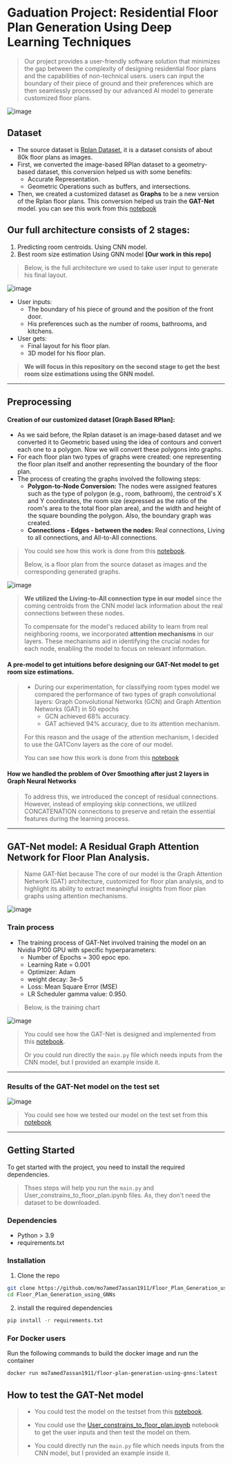 # Gaduation Project: Residential Floor Plan Generation Using Deep Learning Techniques

> Our project provides a user-friendly software solution that minimizes the gap between the complexity of designing residential floor plans and the capabilities of non-technical users. users can input the boundary of their piece of ground and their preferences which are then seamlessly processed by our advanced AI model to generate customized floor plans. 


![image](https://github.com/mo7amed7assan1911/Floor_Plan_Generation_using_GNNs/assets/55090589/6fa02b98-ebc2-4282-b3f9-fb056de70171)

## Dataset
- The source dataset is [Rplan Dataset](http://staff.ustc.edu.cn/~fuxm/projects/DeepLayout/index.html), it is a dataset consists of about 80k floor plans as images.
- First, we converted the image-based RPlan dataset to a geometry-based dataset, this conversion helped us with some benefits:
  - Accurate Representation.
  - Geometric Operations such as buffers, and intersections.
- Then, we created a customized dataset as **Graphs** to be a new version of the Rplan floor plans. This conversion helped us train the **GAT-Net** model. you can see this work from this [notebook](https://github.com/mo7amed7assan1911/Floor_Plan_Generation_using_GNNs/blob/with-boundary/Creating_Dataset/generating-graphs.ipynb)

## Our full architecture consists of 2 stages:
1. Predicting room centroids. Using CNN model.
2. Best room size estimation Using GNN model **[Our work in this repo]**

> Below, is the full architecture we used to take user input to generate his final layout.

![image](https://github.com/mo7amed7assan1911/Floor_Plan_Generation_using_GNNs/assets/55090589/c0448e53-fdc6-471a-9e0c-8b1aee185363)

* User inputs:
  * The boundary of his piece of ground and the position of the front door.
  * His preferences such as the number of rooms, bathrooms, and kitchens.
* User gets:
   * Final layout for his floor plan.
   * 3D model for his floor plan.

> **We will focus in this repository on the second stage to get the best room size estimations using the GNN model.**
---
## Preprocessing

#### Creation of our customized dataset [Graph Based RPlan]:
* As we said before, the Rplan dataset is an image-based dataset and we converted it to Geometric based using the idea of contours and convert each one to a polygon. Now we will convert these polygons into graphs.
* For each floor plan two types of graphs were created: one representing the floor plan itself and another representing the boundary of the floor plan.
* The process of creating the graphs involved the following steps:
	* **Polygon-to-Node Conversion:** The nodes were assigned features such as the type of polygon (e.g., room, bathroom), the centroid's X and Y coordinates, the room size (expressed as the ratio of the room's area to the total floor plan area), and the width and height of the square bounding the polygon. Also, the boundary graph was created.
	* **Connections - Edges - between the nodes:** Real connections, Living to all connections, and All-to-All connections.

> You could see how this work is done from this [notebook](https://github.com/mo7amed7assan1911/Floor_Plan_Generation_using_GNNs/blob/with-boundary/Creating_Dataset/generating-graphs.ipynb).
> 
> Below, is a floor plan from the source dataset as images and the corresponding generated graphs.

![image](https://github.com/mo7amed7assan1911/Floor_Plan_Generation_using_GNNs/assets/55090589/3e49c78e-f1e5-49a6-8dd3-23b1ce8151f1)
> **We utilized the Living-to-All connection type in our model** since the coming centroids from the CNN model lack information about the real connections between these nodes.
>
> To compensate for the model's reduced ability to learn from real neighboring rooms, we incorporated **attention mechanisms** in our layers. These mechanisms aid in identifying the crucial nodes for each node, enabling the model to focus on relevant information.

#### A pre-model to get intuitions before designing our GAT-Net model to get room size estimations.
> * During our experimentation, for classifying room types model we compared the performance of two types of graph convolutional layers: Graph Convolutional Networks (GCN) and Graph Attention Networks (GAT) in 50 epochs
>     * GCN achieved 68% accuracy.
>     * GAT achieved 94% accuracy, due to its attention mechanism.
>  
> For this reason and the usage of the attention mechanism, I decided to use the GATConv layers as the core of our model.
> 
>  You can see how this work is done from this [notebook](https://github.com/mo7amed7assan1911/Floor_Plan_Generation_using_GNNs/blob/with-boundary/Classifying_node_types/classifying_node_types.ipynb)

#### How we handled the problem of Over Smoothing after just 2 layers in Graph Neural Networks
> To address this, we introduced the concept of residual connections. However, instead of employing skip connections, we utilized CONCATENATION connections to preserve and retain the essential features during the learning process.
---
## GAT-Net model: A Residual Graph Attention Network for Floor Plan Analysis.
> Name GAT-Net because The core of our model is the Graph Attention Network (GAT) architecture, customized for floor plan analysis, and to highlight its ability to extract meaningful insights from floor plan graphs using attention mechanisms.

![image](https://github.com/mo7amed7assan1911/Floor_Plan_Generation_using_GNNs/assets/55090589/8df287fe-252f-4884-aa90-a21eeb1bb118)

### Train process
* The training process of GAT-Net involved training the model on an Nvidia P100 GPU with specific hyperparameters:
	* Number of Epochs = 300 epoc epo.
	* Learning Rate = 0.001
	* Optimizer: Adam
	* weight decay: 3e-5
	* Loss: Mean Square Error (MSE)
	* LR Scheduler gamma value: 0.950.
> Below, is the training chart

![image](https://github.com/mo7amed7assan1911/Floor_Plan_Generation_using_GNNs/assets/55090589/e9dbaf2d-b3d2-4cbd-8883-691099102aad)
> You could see how the GAT-Net is designed and implemented from this [notebook](https://github.com/mo7amed7assan1911/Floor_Plan_Generation_using_GNNs/blob/with-boundary/GAT-Net_model/GAT-Net_Model.ipynb).
>
> Or you could run directly the `main.py` file which needs inputs from the CNN model, but I provided an example inside it.
---
### Results of the GAT-Net model on the test set
![image](https://github.com/mo7amed7assan1911/Floor_Plan_Generation_using_GNNs/assets/55090589/b05d85ff-c45a-4f2e-9ac3-163819c2ebdc)
> You could see how we tested our model on the test set from this [notebook](https://github.com/mo7amed7assan1911/Floor_Plan_Generation_using_GNNs/blob/with-boundary/GAT-Net_model/Testing_GAT-Net_model.ipynb)
---

## Getting Started
To get started with the project, you need to install the required dependencies.
> Thses steps will help you run the `main.py` and User_constrains_to_floor_plan.ipynb files. As, they don't need the dataset to be downloaded.

### Dependencies
* Python > 3.9
* requirements.txt

### Installation
1. Clone the repo
```bash
git clone https://github.com/mo7amed7assan1911/Floor_Plan_Generation_using_GNNs.git
cd Floor_Plan_Generation_using_GNNs
```
2. install the required dependencies
```bash
pip install -r requirements.txt
```
### For Docker users
Run the following commands to build the docker image and run the container
```bash
docker run mo7amed7assan1911/floor-plan-generation-using-gnns:latest
```
## How to test the GAT-Net model

> * You could test the model on the testset from this [notebook](GA-Net_model/Testing_GAT-Net_model.ipynb).
>
> * You could use the [User_constrains_to_floor_plan.ipynb](User_constrains_to_floor_plan.ipynb) notebook to get the user inputs and then test the model on them.
>
> * You could directly run the `main.py` file which needs inputs from the CNN model, but I provided an example inside it.

